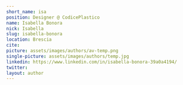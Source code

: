 ```yaml
---
short_name: isa
position: Designer @ CodicePlastico
name: Isabella Bonora
nick: Isabella
slug: isabella-bonora
location: Brescia
cite: 
picture: assets/images/authors/av-temp.png
single-picture: assets/images/authors/temp.jpg
linkedin: https://www.linkedin.com/in/isabella-bonora-39a0a4194/
twitter: 
layout: author
---
```


<p></p>
